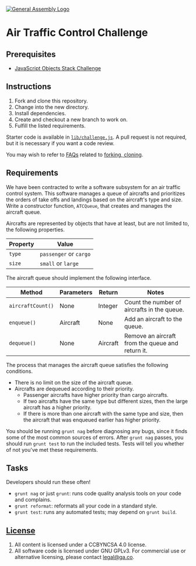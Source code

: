 [![General Assembly Logo](https://camo.githubusercontent.com/1a91b05b8f4d44b5bbfb83abac2b0996d8e26c92/687474703a2f2f692e696d6775722e636f6d2f6b6538555354712e706e67)](https://generalassemb.ly/education/web-development-immersive)

# Air Traffic Control Challenge

## Prerequisites

-   [JavaScript Objects Stack Challenge](https://github.com/ga-wdi-boston/js-objects-stack-challenge)

## Instructions

1.  Fork and clone this repository.
1.  Change into the new directory.
1.  Install dependencies.
1.  Create and checkout a new branch to work on.
1.  Fulfill the listed requirements.

Starter code is available in [`lib/challenge.js`](lib/challenge.js). A pull
request is not required, but it is necessary if you want a code review.

You may wish to refer to [FAQs](https://github.com/ga-wdi-boston/meta/wiki/)
related to [forking,
cloning](https://github.com/ga-wdi-boston/meta/wiki/ForkAndClone).

## Requirements

We have been contracted to write a software subsystem for an air traffic control
system. This software manages a queue of aircrafts and prioritizes the orders of
take offs and landings based on the aircraft's type and size. Write a
constructor function, `ATCQueue`, that creates and manages the aircraft queue.

Aircrafts are represented by objects that have at least, but are not limited to,
the following properties.

| Property | Value |
| - | - |
| `type` | `passenger` or `cargo` |
| `size` | `small` or `large` |

The aircraft queue should implement the following interface.

| Method | Parameters | Return | Notes |
| - | - | - | - |
| `aircraftCount()` | None | Integer | Count the number of aircrafts in the queue. |
| `enqueue()` | Aircraft | None | Add an aircraft to the queue. |
| `dequeue()` | None | Aircraft | Remove an aircraft from the queue and return it. |

The process that manages the aircraft queue satisfies the following conditions.
-   There is no limit on the size of the aircraft queue.
-   Aircrafts are dequeued according to their priority.
    -   Passenger aircrafts have higher priority than cargo aircrafts.
    -   If two aircrafts have the same type but different sizes, then the large
        aircraft has a higher priority.
    -   If there is more than one aircraft with the same type and size, then the
        aircraft that was enqueued earlier has higher priority.

You should be running `grunt nag` before diagnosing any bugs, since it finds
some of the most common sources of errors. After `grunt nag` passes, you should
run `grunt test` to run the included tests. Tests will tell you whether of not
you've met these requirements.

## Tasks

Developers should run these often!

-   `grunt nag` or just `grunt`: runs code quality analysis tools on your code
    and complains.
-   `grunt reformat`: reformats all your code in a standard style.
-   `grunt test`: runs any automated tests; may depend on `grunt build`.

## [License](LICENSE)

1.  All content is licensed under a CC­BY­NC­SA 4.0 license.
1.  All software code is licensed under GNU GPLv3. For commercial use or
    alternative licensing, please contact legal@ga.co.
